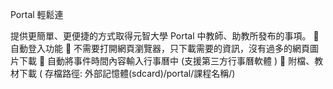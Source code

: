 ﻿Portal 輕鬆連

提供更簡單、更便捷的方式取得元智大學 Portal 中教師、助教所發布的事項。
  自動登入功能
  不需要打開網頁瀏覽器，只下載需要的資訊，沒有過多的網頁圖片下載
  自動將事件時間內容輸入行事曆中 (支援第三方行事曆軟體 )
  附檔、教材下載 ( 存檔路徑: 外部記憶體(sdcard)/portal/課程名稱/)